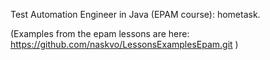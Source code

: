 Test Automation Engineer in Java (EPAM course): hometask.

(Examples from the epam lessons are here: https://github.com/naskvo/LessonsExamplesEpam.git )
